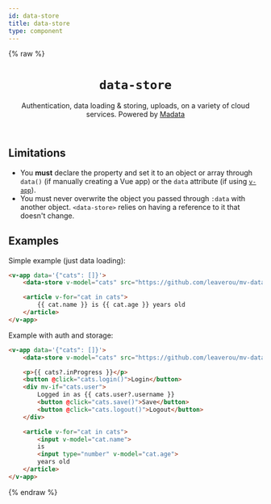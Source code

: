 ```yaml
---
id: data-store
title: data-store
type: component
---
```

{% raw %}
<header>

# `data-store`

Authentication, data loading & storing, uploads, on a variety of cloud services.
Powered by [Madata](https://madata.dev)

</header>

<main>

## Limitations

- You **must** declare the property and set it to an object or array through `data()` (if manually creating a Vue app)
or the `data` attribute (if using [`v-app`](../v-app/)).
- You must never overwrite the object you passed through `:data` with another object.
`<data-store>` relies on having a reference to it that doesn't change.

## Examples

Simple example (just data loading):

```html
<v-app data='{"cats": []}'>
	<data-store v-model="cats" src="https://github.com/leaverou/mv-data/cats2.json"></data-store>

	<article v-for="cat in cats">
		{{ cat.name }} is {{ cat.age }} years old
	</article>
</v-app>
```

Example with auth and storage:

```html
<v-app data='{"cats": []}'>
	<data-store v-model="cats" src="https://github.com/leaverou/mv-data/cats2.json"></data-store>

	<p>{{ cats?.inProgress }}</p>
	<button @click="cats.login()">Login</button>
	<div mv-if="cats.user">
		Logged in as {{ cats.user?.username }}
		<button @click="cats.save()">Save</button>
		<button @click="cats.logout()">Logout</button>
	</div>

	<article v-for="cat in cats">
		<input v-model="cat.name">
		is
		<input type="number" v-model="cat.age">
		years old
	</article>
</v-app>
```

</main>

{% endraw %}
